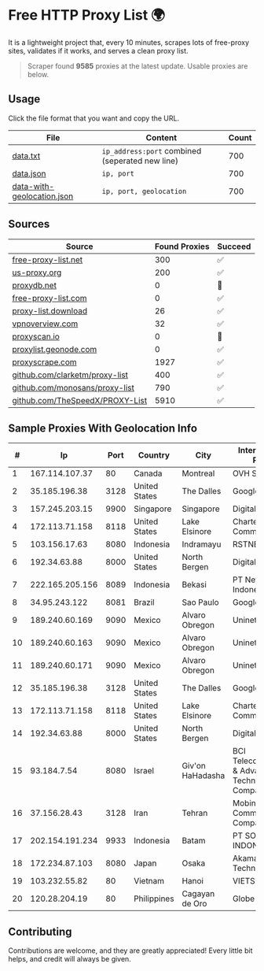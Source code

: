 
# Free HTTP Proxy List 🌍

It is a lightweight project that, every 10 minutes, scrapes lots of free-proxy sites, validates if it works, and serves a clean proxy list.


> Scraper found **9585** proxies at the latest update. Usable proxies are below.

## Usage

Click the file format that you want and copy the URL.


|File|Content|Count|
|----|-------|-----|
|[data.txt](https://raw.githubusercontent.com/themiralay/Proxy-List-World/master/data.txt)|`ip_address:port` combined (seperated new line)|700|
|[data.json](https://raw.githubusercontent.com/themiralay/Proxy-List-World/master/data.json)|`ip, port`|700|
|[data-with-geolocation.json](https://raw.githubusercontent.com/themiralay/Proxy-List-World/master/data-with-geolocation.json)|`ip, port, geolocation`|700|

## Sources

|Source|Found Proxies|Succeed|
|------|-------------|-------|
|[free-proxy-list.net](https://free-proxy-list.net)|300|✅|
|[us-proxy.org](https://www.us-proxy.org)|200|✅|
|[proxydb.net](http://proxydb.net)|0|🚫|
|[free-proxy-list.com](https://free-proxy-list.com/?page=&port=&type%5B%5D=http&type%5B%5D=https&up_time=0&search=Search)|0|✅|
|[proxy-list.download](https://www.proxy-list.download/HTTP)|26|✅|
|[vpnoverview.com](https://vpnoverview.com/privacy/anonymous-browsing/free-proxy-servers)|32|✅|
|[proxyscan.io](https://www.proxyscan.io)|0|🚫|
|[proxylist.geonode.com](https://proxylist.geonode.com/api/proxy-list?limit=300&page=1&sort_by=lastChecked&sort_type=desc&protocols=http,https)|0|✅|
|[proxyscrape.com](https://api.proxyscrape.com/v2/?request=displayproxies&protocol=http&timeout=10000&country=all&ssl=all&anonymity=all)|1927|✅|
|[github.com/clarketm/proxy-list](https://raw.githubusercontent.com/clarketm/proxy-list/master/proxy-list-raw.txt)|400|✅|
|[github.com/monosans/proxy-list](https://raw.githubusercontent.com/monosans/proxy-list/main/proxies/http.txt)|790|✅|
|[github.com/TheSpeedX/PROXY-List](https://raw.githubusercontent.com/TheSpeedX/PROXY-List/master/http.txt)|5910|✅|


## Sample Proxies With Geolocation Info

|#|Ip|Port|Country|City|Internet Service Provider|
|-|--|----|-------|----|-------------------------|
|1|167.114.107.37|80|Canada|Montreal|OVH SAS|
|2|35.185.196.38|3128|United States|The Dalles|Google LLC|
|3|157.245.203.15|9900|Singapore|Singapore|DigitalOcean, LLC|
|4|172.113.71.158|8118|United States|Lake Elsinore|Charter Communications|
|5|103.156.17.63|8080|Indonesia|Indramayu|RSTNET|
|6|192.34.63.88|8000|United States|North Bergen|DigitalOcean, LLC|
|7|222.165.205.156|8089|Indonesia|Bekasi|PT NettoCyber Indonesia|
|8|34.95.243.122|8081|Brazil|Sao Paulo|Google LLC|
|9|189.240.60.169|9090|Mexico|Alvaro Obregon|Uninet S.A. de C.V.|
|10|189.240.60.163|9090|Mexico|Alvaro Obregon|Uninet S.A. de C.V.|
|11|189.240.60.171|9090|Mexico|Alvaro Obregon|Uninet S.A. de C.V.|
|12|35.185.196.38|3128|United States|The Dalles|Google LLC|
|13|172.113.71.158|8118|United States|Lake Elsinore|Charter Communications|
|14|192.34.63.88|8000|United States|North Bergen|DigitalOcean, LLC|
|15|93.184.7.54|8080|Israel|Giv'on HaHadasha|BCI Telecommunication & Advanced Technology Company|
|16|37.156.28.43|3128|Iran|Tehran|Mobin Net Communication Company|
|17|202.154.191.234|9933|Indonesia|Batam|PT SOLNET INDONESIA|
|18|172.234.87.103|8080|Japan|Osaka|Akamai Technologies, Inc.|
|19|103.232.55.82|80|Vietnam|Hanoi|VIETSERVER|
|20|120.28.204.19|80|Philippines|Cagayan de Oro|Globe Telecom|



## Contributing

Contributions are welcome, and they are greatly appreciated! Every
little bit helps, and credit will always be given.


